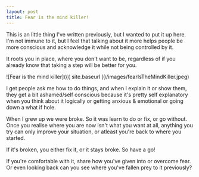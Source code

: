 ```yaml
---
layout: post
title: Fear is the mind killer!
---
```


This is an little thing I've written previously, but I wanted to put it up here.  I'm not immune to it, but I feel that talking about it more helps people be more conscious and acknowledge it while not being controlled by it.

It roots you in place, where you don't want to be, regardless of if you already know that taking a step will be better for you.

![Fear is the mind killer]({{ site.baseurl }}/images/fearIsTheMindKiller.jpeg)

I get people ask me how to do things, and when I explain it or show them, they get a bit ashamed/self conscious because it's pretty self explanatory when you think about it logically or getting anxious & emotional or going down a what if hole.

When I grew up we were broke.  So it was learn to do or fix, or go without.  Once you realise where you are now isn't what you want at all, anything you try can only improve your situation, or atleast you're back to where you started.

If it's broken, you either fix it, or it stays broke.  So have a go!

If you're comfortable with it, share how you've given into or overcome fear.  Or even looking back can you see where you've fallen prey to it previously?